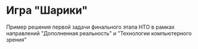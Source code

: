 # Игра "Шарики"
Пример решения первой задачи финального этапа НТО в рамках направлений "Дополненная реальность" и "Технологии компьютерного зрения"
